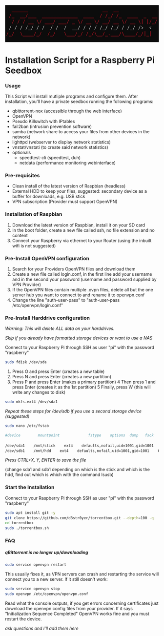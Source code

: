 ![](logo.jpg)
# Installation Script for a Raspberry Pi Seedbox

### Usage
This Script will install mutliple programs and configure them. After installation, you'll have a private seedbox running the following programs:
* qbittorrent-nox (accessible through the web interface)
* OpenVPN
* Pseudo Killswitch with IPtables
* fail2ban (intrusion prevention software)
* samba (network share to access your files from other devices in the network)
* lighttpd (webserver to display network statistics)
* vnstat/vnstati (to create said network statistics)
* optionals
  * speedtest-cli (speedtest, duh)
  * netdata (performance monitoring webinterface)

### Pre-requisites
* Clean install of the latest version of Raspbian (headless)
* External HDD to keep your files, suggested: secondary device as a buffer for downloads, e.g. USB stick
* VPN subscription (Provider must support OpenVPN)

### Installation of Raspbian

1. Download the latest version of Raspbian, install it on your SD card
2. In the boot folder, create a new file called ssh, no file extension and no content
3. Connect your Raspberry via ethernet to your Router (using the inbuilt wifi is not suggested)

### Pre-Install OpenVPN configuration

1. Search for your Providers OpenVPN files and download them
2. Create a new file called login.conf, in the first line add your username and in the second your password (username and password supplied by VPN Provider)
3. If the OpenVPN files contain multiple .ovpn files, delete all but the one server hub you want to connect to and rename it to openvpn.conf
4. Change the line "auth-user-pass" to "auth-user-pass /etc/openvpn/login.conf"

### Pre-Install Harddrive configuration

_Warning: This will delete ALL data on your harddrives._

_Skip if you already have formatted storage devices or want to use a NAS_

Connect to your Raspberry Pi through SSH as user "pi" with the password "raspberry"

```sh
sudo fdisk /dev/sda
```

1. Press O and press Enter (creates a new table)
2. Press N and press Enter (creates a new partition)
3. Press P and press Enter (makes a primary partition)
4 Then press 1 and press Enter (creates it as the 1st partition)
5 Finally, press W (this will write any changes to disk)

```sh
sudo mkfs.ext4 /dev/sda1
```

_Repeat these steps for /dev/sdb if you use a second storage device (suggested)_

```sh
sudo nano /etc/fstab
```
```bash
#device        mountpoint             fstype    options  dump   fsck

/dev/sda1    /mnt/stick    ext4    defaults,nofail,uid=1001,gid=1001    0    1
/dev/sdb1    /mnt/hdd    ext4    defaults,nofail,uid=1001,gid=1001    0    1
```
_Press CTRL+X, Y, ENTER to save the file_

(change sda1 and sdb1 depending on which is the stick and which is the hdd, find out which is which with the command lsusb)

### Start the Installation

Connect to your Raspberry Pi through SSH as user "pi" with the password "raspberry"

```sh
sudo apt install git -y
git clone https://github.com/d3str0yer/torrentbox.git --depth=100 -q
cd torrentbox
sudo ./torrentbox.sh
```

### FAQ

##### qBittorrent is no longer up/downloading
```sh
sudo service openvpn restart
```
This usually fixes it, as VPN servers can crash and restarting the service will connect you to a new server. If it still doesn't work:
```sh
sudo service openvpn stop
sudo openvpn /etc/openvpn/openvpn.conf
```
Read what the console outputs, if you get errors concerning certificates just download the openvpn config files from your provider. If it says "Initialization Sequence Completed" OpenVPN works fine and you must restart the device.

_ask questions and I'll add them here_
